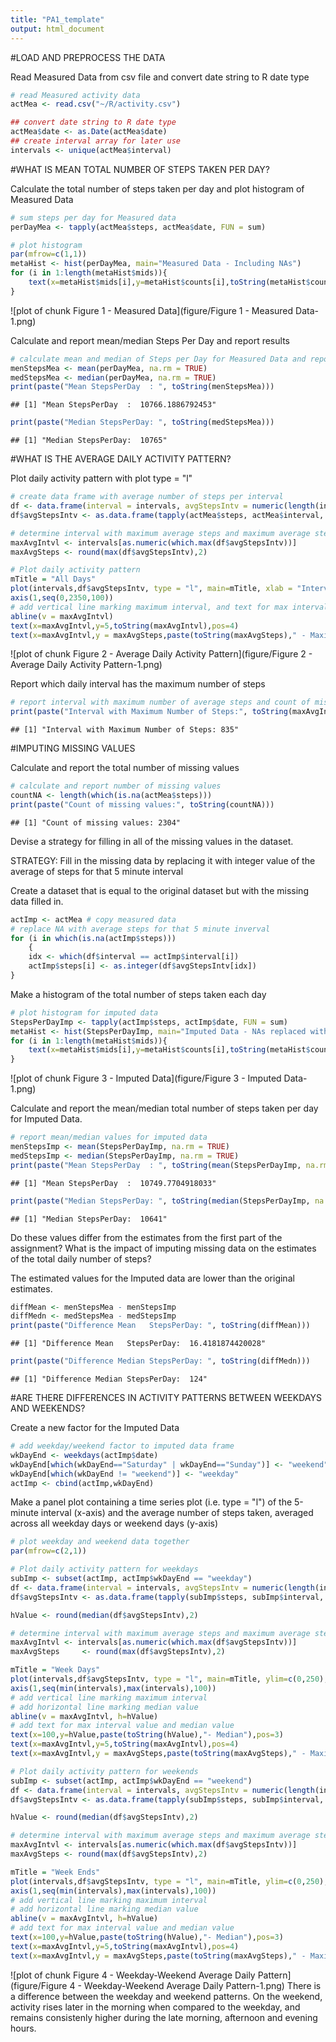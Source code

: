 ```yaml
---
title: "PA1_template"
output: html_document
---
```


#LOAD AND PREPROCESS THE DATA

Read Measured Data from csv file and convert date string to R date type

```r
# read Measured activity data
actMea <- read.csv("~/R/activity.csv")

## convert date string to R date type
actMea$date <- as.Date(actMea$date)
## create interval array for later use
intervals <- unique(actMea$interval)
```



#WHAT IS MEAN TOTAL NUMBER OF STEPS TAKEN PER DAY?

Calculate the total number of steps taken per day and plot histogram of Measured Data

```r
# sum steps per day for Measured data
perDayMea <- tapply(actMea$steps, actMea$date, FUN = sum)

# plot histogram
par(mfrow=c(1,1))
metaHist <- hist(perDayMea, main="Measured Data - Including NAs")
for (i in 1:length(metaHist$mids)){
    text(x=metaHist$mids[i],y=metaHist$counts[i],toString(metaHist$counts[i]), pos=3)
}
```

![plot of chunk Figure 1 - Measured Data](figure/Figure 1 - Measured Data-1.png) 

Calculate and report mean/median Steps Per Day and report results

```r
# calculate mean and median of Steps per Day for Measured Data and report results
menStepsMea <- mean(perDayMea, na.rm = TRUE)
medStepsMea <- median(perDayMea, na.rm = TRUE)
print(paste("Mean StepsPerDay  : ", toString(menStepsMea)))
```

```
## [1] "Mean StepsPerDay  :  10766.1886792453"
```

```r
print(paste("Median StepsPerDay: ", toString(medStepsMea)))
```

```
## [1] "Median StepsPerDay:  10765"
```


#WHAT IS THE AVERAGE DAILY ACTIVITY PATTERN?

Plot daily activity pattern with plot type = "l"

```r
# create data frame with average number of steps per interval
df <- data.frame(interval = intervals, avgStepsIntv = numeric(length(intervals)))
df$avgStepsIntv <- as.data.frame(tapply(actMea$steps, actMea$interval, FUN = mean, na.rm = TRUE))[,1]

# determine interval with maximum average steps and maximum average steps value
maxAvgIntvl <- intervals[as.numeric(which.max(df$avgStepsIntv))]
maxAvgSteps <- round(max(df$avgStepsIntv),2)

# Plot daily activity pattern
mTitle = "All Days"
plot(intervals,df$avgStepsIntv, type = "l", main=mTitle, xlab = "Interval", ylab = "Average Steps", xaxt = "n")
axis(1,seq(0,2350,100))
# add vertical line marking maximum interval, and text for max interval and max average steps
abline(v = maxAvgIntvl)
text(x=maxAvgIntvl,y=5,toString(maxAvgIntvl),pos=4)
text(x=maxAvgIntvl,y = maxAvgSteps,paste(toString(maxAvgSteps)," - Maximum", sep=""), pos=4)
```

![plot of chunk Figure 2 - Average Daily Activity Pattern](figure/Figure 2 - Average Daily Activity Pattern-1.png) 

Report which daily interval has the maximum number of steps

```r
# report interval with maximum number of average steps and count of missing values
print(paste("Interval with Maximum Number of Steps:", toString(maxAvgIntvl)))
```

```
## [1] "Interval with Maximum Number of Steps: 835"
```



#IMPUTING MISSING VALUES

Calculate and report the total number of missing values

```r
# calculate and report number of missing values
countNA <- length(which(is.na(actMea$steps)))
print(paste("Count of missing values:", toString(countNA)))
```

```
## [1] "Count of missing values: 2304"
```


Devise a strategy for filling in all of the missing values in the dataset.

STRATEGY: Fill in the missing data by replacing it with integer value of the average of steps for that 5 minute interval

Create a dataset that is equal to the original dataset but with the missing data filled in.

```r
actImp <- actMea # copy measured data
# replace NA with average steps for that 5 minute inverval
for (i in which(is.na(actImp$steps)))
    {
    idx <- which(df$interval == actImp$interval[i])
    actImp$steps[i] <- as.integer(df$avgStepsIntv[idx])
}
```

Make a histogram of the total number of steps taken each day

```r
# plot histogram for imputed data
StepsPerDayImp <- tapply(actImp$steps, actImp$date, FUN = sum)
metaHist <- hist(StepsPerDayImp, main="Imputed Data - NAs replaced with Mean of 5 minute interval")
for (i in 1:length(metaHist$mids)){
    text(x=metaHist$mids[i],y=metaHist$counts[i],toString(metaHist$counts[i]), pos=3)
}
```

![plot of chunk Figure 3 - Imputed Data](figure/Figure 3 - Imputed Data-1.png) 

Calculate and report the mean/median total number of steps taken per day for Imputed Data.

```r
# report mean/median values for imputed data
menStepsImp <- mean(StepsPerDayImp, na.rm = TRUE)
medStepsImp <- median(StepsPerDayImp, na.rm = TRUE)
print(paste("Mean StepsPerDay  : ", toString(mean(StepsPerDayImp, na.rm = TRUE))))
```

```
## [1] "Mean StepsPerDay  :  10749.7704918033"
```

```r
print(paste("Median StepsPerDay: ", toString(median(StepsPerDayImp, na.rm = TRUE))))
```

```
## [1] "Median StepsPerDay:  10641"
```

Do these values differ from the estimates from the first part of the assignment? What is the impact of imputing missing data on the estimates of the total daily number of steps?

The estimated values for the Imputed data are lower than the original estimates. 

```r
diffMean <- menStepsMea - menStepsImp
diffMedn <- medStepsMea - medStepsImp
print(paste("Difference Mean   StepsPerDay: ", toString(diffMean)))
```

```
## [1] "Difference Mean   StepsPerDay:  16.4181874420028"
```

```r
print(paste("Difference Median StepsPerDay: ", toString(diffMedn)))
```

```
## [1] "Difference Median StepsPerDay:  124"
```



#ARE THERE DIFFERENCES IN ACTIVITY PATTERNS BETWEEN WEEKDAYS AND WEEKENDS?

Create a new factor for the Imputed Data

```r
# add weekday/weekend factor to imputed data frame
wkDayEnd <- weekdays(actImp$date)
wkDayEnd[which(wkDayEnd=="Saturday" | wkDayEnd=="Sunday")] <- "weekend"
wkDayEnd[which(wkDayEnd != "weekend")] <- "weekday"
actImp <- cbind(actImp,wkDayEnd)
```

Make a panel plot containing a time series plot (i.e. type = "l") of the 5-minute interval (x-axis) and the average number of steps taken, averaged across all weekday days or weekend days (y-axis)

```r
# plot weekday and weekend data together
par(mfrow=c(2,1))

# Plot daily activity pattern for weekdays
subImp <- subset(actImp, actImp$wkDayEnd == "weekday")
df <- data.frame(interval = intervals, avgStepsIntv = numeric(length(intervals)))
df$avgStepsIntv <- as.data.frame(tapply(subImp$steps, subImp$interval, FUN = mean, na.rm = TRUE))[,1]

hValue <- round(median(df$avgStepsIntv),2)

# determine interval with maximum average steps and maximum average steps value
maxAvgIntvl <- intervals[as.numeric(which.max(df$avgStepsIntv))]
maxAvgSteps     <- round(max(df$avgStepsIntv),2)

mTitle = "Week Days"
plot(intervals,df$avgStepsIntv, type = "l", main=mTitle, ylim=c(0,250), xlab = "Interval", ylab = "Average Steps", xaxt = "n")
axis(1,seq(min(intervals),max(intervals),100))
# add vertical line marking maximum interval
# add horizontal line marking median value
abline(v = maxAvgIntvl, h=hValue)
# add text for max interval value and median value
text(x=100,y=hValue,paste(toString(hValue),"- Median"),pos=3)
text(x=maxAvgIntvl,y=5,toString(maxAvgIntvl),pos=4)
text(x=maxAvgIntvl,y = maxAvgSteps,paste(toString(maxAvgSteps)," - Maximum", sep=""), pos=4)

# Plot daily activity pattern for weekends
subImp <- subset(actImp, actImp$wkDayEnd == "weekend")
df <- data.frame(interval = intervals, avgStepsIntv = numeric(length(intervals)))
df$avgStepsIntv <- as.data.frame(tapply(subImp$steps, subImp$interval, FUN = mean, na.rm = TRUE))[,1]

hValue <- round(median(df$avgStepsIntv),2)

# determine interval with maximum average steps and maximum average steps value
maxAvgIntvl <- intervals[as.numeric(which.max(df$avgStepsIntv))]
maxAvgSteps <- round(max(df$avgStepsIntv),2)

mTitle = "Week Ends"
plot(intervals,df$avgStepsIntv, type = "l", main=mTitle, ylim=c(0,250), xlab = "Interval", ylab = "Average Steps", xaxt = "n")
axis(1,seq(min(intervals),max(intervals),100))
# add vertical line marking maximum interval
# add horizontal line marking median value
abline(v = maxAvgIntvl, h=hValue)
# add text for max interval value and median value
text(x=100,y=hValue,paste(toString(hValue),"- Median"),pos=3)
text(x=maxAvgIntvl,y=5,toString(maxAvgIntvl),pos=4)
text(x=maxAvgIntvl,y = maxAvgSteps,paste(toString(maxAvgSteps)," - Maximum", sep=""), pos=4)
```

![plot of chunk Figure 4 - Weekday-Weekend Average Daily Pattern](figure/Figure 4 - Weekday-Weekend Average Daily Pattern-1.png) 
There is a difference between the weekday and weekend patterns. On the weekend, activity rises later in the morning when compared to the weekday, and remains consistenly higher during the late morning, afternoon and evening hours.
